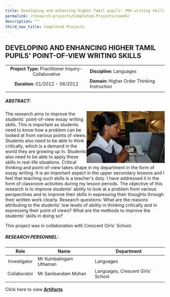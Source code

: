 ```yaml
---
title: Developing and enhancing higher Tamil pupils' POV writing skills
permalink: /research-projects/Completed-Projects/com45/
description: ""
third_nav_title: Completed Projects
---
```

## DEVELOPING AND ENHANCING HIGHER TAMIL PUPILS' POINT-OF-VIEW WRITING SKILLS

|   |   |
|:-:|---|
| **Project Type:** Practitioner Inquiry- Collaborative  | **Discipline:** Languages  |
|  **Duration:** 01/2012 - 06/2012 | **Domain:** Higher Order Thinking Instruction  |
|   |   |

##### ABSTRACT:

<img src="/images/developing higher tamil pupil.jpg" style="width:49%" align=right>
The research aims to improve the students' point-of-view essay writing skills. This is important as students need to know how a problem can be looked at from various points of views. Students also need to be able to think critically, which is a demand in the world they are growing up in. Students also need to be able to apply these skills in real-life situations. Critical thinking and point-of-view takes shape in my department in the form of essay writing. It is an important aspect in the upper secondary lessons and I feel that teaching such skills is a teacher's duty. I have addressed it in the form of classroom activities during my lesson periods. The objective of this research is to improve students' ability to look at a problem from various perspectives and to improve their skills in expressing their thoughts through their written work clearly. Research questions: What are the reasons attributing to the students' low levels of ability in thinking critically and in expressing their point of views? What are the methods to improve the students' skills in doing so?

This project was in collaboration with Crescent Girls' School.

##### RESEARCH PERSONNEL:

| Role  | Name  | Department  |
|:-:|---|---|
|Investigator   | Mr Kumbalingam Uthaman  |  Languages |
| Collaborator  | Mr Sambandam Mohan  | Languages, Crescent Girls' School  |
|   |   |   |

Click here to view [**Artifacts**](https://inet.rgs.edu.sg/staff/PeRL/RC/Web/Shared%20Documents/Forms/AllItems.aspx?RootFolder=%2Fstaff%2FPeRL%2FRC%2FWeb%2FShared%20Documents%2F2012%5FUthaman%5FTamilWriting&FolderCTID=0x01200031712F504D8D504CA3B282CB29566D72&View=%7B47BC0F48%2D6ED4%2D454D%2D932E%2D260891C384CC%7D)
